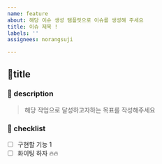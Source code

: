 ```yaml
---
name: feature
about: 해당 이슈 생성 탬플릿으로 이슈를 생성해 주세요
title: 이슈 제목 !
labels: ''
assignees: norangsuji

---
```


## 📌title
### 📝 description
> 해당 작업으로 달성하고자하는
> 목표를 작성해주세요
### 📝 checklist
- [ ] 구현할 기능 1
- [ ] 화이팅 하자 🔥🔥
